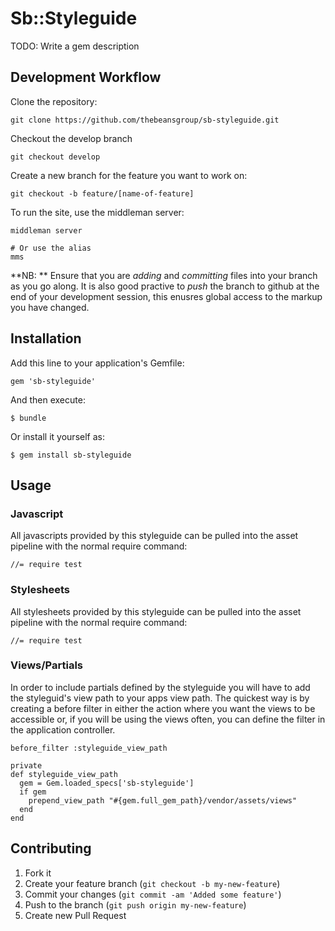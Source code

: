 # Sb::Styleguide

TODO: Write a gem description

## Development Workflow

Clone the repository:

    git clone https://github.com/thebeansgroup/sb-styleguide.git 

Checkout the develop branch
    
    git checkout develop

Create a new branch for the feature you want to work on:

    git checkout -b feature/[name-of-feature]

To run the site, use the middleman server:

    middleman server

    # Or use the alias
    mms

**NB: ** Ensure that you are _adding_ and _committing_ files into your branch as you go along. It is also good practive to _push_ the branch to github at the end of your development session, this enusres global access to the markup you have changed.

## Installation

Add this line to your application's Gemfile:

    gem 'sb-styleguide'

And then execute:

    $ bundle

Or install it yourself as:

    $ gem install sb-styleguide

## Usage

### Javascript
All javascripts provided by this styleguide can be pulled into the asset pipeline
with the normal require command:

    //= require test

### Stylesheets
All stylesheets provided by this styleguide can be pulled into the asset pipeline
with the normal require command:

    //= require test

### Views/Partials
In order to include partials defined by the styleguide you will have to add the
styleguid's view path to your apps view path. The quickest way is by creating
a before filter in either the action where you want the views to be accessible
or, if you will be using the views often, you can define the filter in the
application controller.

    before_filter :styleguide_view_path

    private
    def styleguide_view_path
      gem = Gem.loaded_specs['sb-styleguide']
      if gem
        prepend_view_path "#{gem.full_gem_path}/vendor/assets/views"
      end
    end

## Contributing

1. Fork it
2. Create your feature branch (`git checkout -b my-new-feature`)
3. Commit your changes (`git commit -am 'Added some feature'`)
4. Push to the branch (`git push origin my-new-feature`)
5. Create new Pull Request
